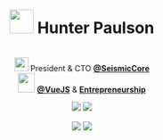 <h1 align="center">  <img src="https://avatars3.githubusercontent.com/u/47159695?s=400&u=5ab931bb898c8ab34a7198cc96878042c22ca729&v=4" width="43px" height="43px"> Hunter Paulson</h1>
<p align="center"><br><img src="https://www.svgrepo.com/show/217536/computer-pc.svg" width="25px" height="25px"> President & CTO <b><a href="https://github.com/SeismicCore">@SeismicCore</a></b><br><img src="https://www.svgrepo.com/show/245771/learning.svg" width="30px" height="35px"> <a href="https://github.com/vuejs/"><b>@VueJS</b></a> & <a href="https://github.com/topics/entrepreneurship"><b>Entrepreneurship</b></a></p>
<p align="center">
  <img src="https://img.shields.io/badge/System-Ubuntu%2020.04-informational?style=flat&logo=linux&style=for-the-badge" />
  <img src="https://img.shields.io/badge/Editor-VSCode-informational?style=flat&logo=visual-studio-code&style=for-the-badge&logoColor=blue" />
</p>
<p align="center">
<a>
  <img align="center" src="https://api.hpaulson.smc.wtf/api?username=HPaulson&show_icons=true?count_private=true&show_border=false&include_all_commits=true" />
</a>
<a>
  <img align="center" src="https://api.hpaulson.smc.wtf/api/top-langs/?username=hpaulson&layout=compact&show_border=false" />
</a>

</p>
